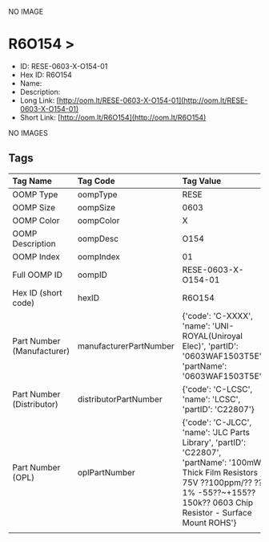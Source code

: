 


  
NO IMAGE  
# R6O154 > 

- ID: RESE-0603-X-O154-01
- Hex ID: R6O154
- Name: 
- Description: 
- Long Link: [http://oom.lt/RESE-0603-X-O154-01](http://oom.lt/RESE-0603-X-O154-01)
- Short Link: [http://oom.lt/R6O154](http://oom.lt/R6O154)
  
NO IMAGES  
## Tags
  

|Tag Name|Tag Code|Tag Value|
| :--- | :--- | :--- |
|OOMP Type|oompType|RESE|
|OOMP Size|oompSize|0603|
|OOMP Color|oompColor|X|
|OOMP Description|oompDesc|O154|
|OOMP Index|oompIndex|01|
|Full OOMP ID|oompID|RESE-0603-X-O154-01|
|Hex ID (short code)|hexID|R6O154|
|Part Number (Manufacturer)|manufacturerPartNumber|{'code': 'C-XXXX', 'name': 'UNI-ROYAL(Uniroyal Elec)', 'partID': '0603WAF1503T5E', 'partName': '0603WAF1503T5E'}|
|Part Number (Distributor)|distributorPartNumber|{'code': 'C-LCSC', 'name': 'LCSC', 'partID': 'C22807'}|
|Part Number (OPL)|oplPartNumber|{'code': 'C-JLCC', 'name': 'JLC Parts Library', 'partID': 'C22807', 'partName': '100mW Thick Film Resistors 75V ??100ppm/?? ??1% -55??~+155?? 150k?? 0603  Chip Resistor - Surface Mount ROHS'}|
||||
